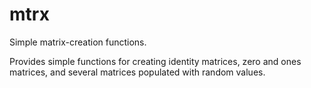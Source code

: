 # mtrx
Simple matrix-creation functions.

Provides simple functions for creating identity matrices, zero and ones matrices, and several matrices populated with random values.
